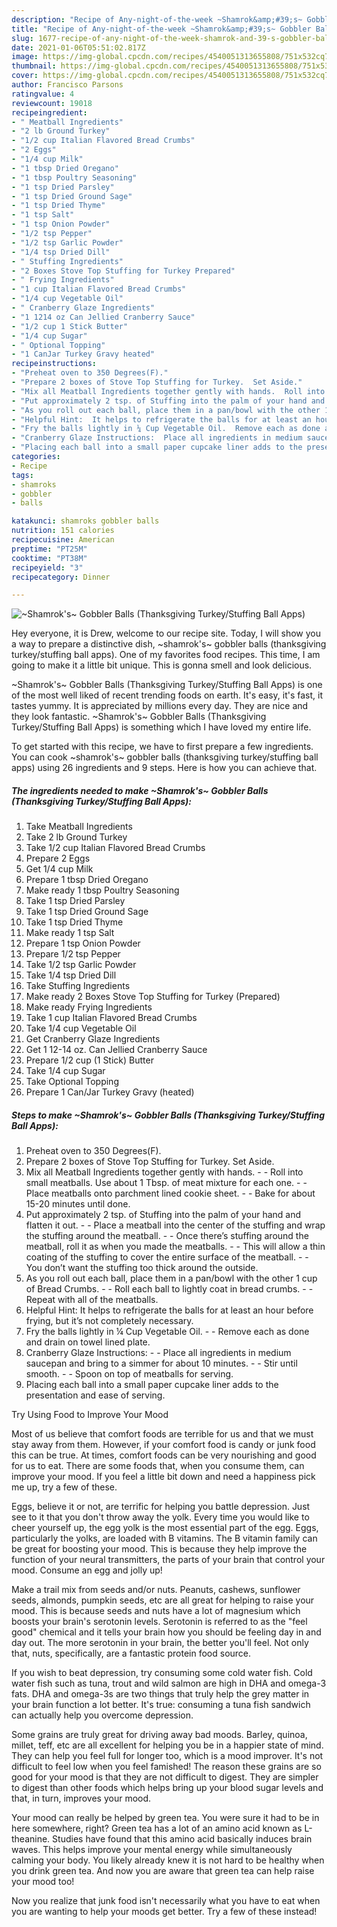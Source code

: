 ```yaml
---
description: "Recipe of Any-night-of-the-week ~Shamrok&amp;#39;s~ Gobbler Balls (Thanksgiving Turkey/Stuffing Ball Apps)"
title: "Recipe of Any-night-of-the-week ~Shamrok&amp;#39;s~ Gobbler Balls (Thanksgiving Turkey/Stuffing Ball Apps)"
slug: 1677-recipe-of-any-night-of-the-week-shamrok-and-39-s-gobbler-balls-thanksgiving-turkey-stuffing-ball-apps
date: 2021-01-06T05:51:02.817Z
image: https://img-global.cpcdn.com/recipes/4540051313655808/751x532cq70/shamroks-gobbler-balls-thanksgiving-turkeystuffing-ball-apps-recipe-main-photo.jpg
thumbnail: https://img-global.cpcdn.com/recipes/4540051313655808/751x532cq70/shamroks-gobbler-balls-thanksgiving-turkeystuffing-ball-apps-recipe-main-photo.jpg
cover: https://img-global.cpcdn.com/recipes/4540051313655808/751x532cq70/shamroks-gobbler-balls-thanksgiving-turkeystuffing-ball-apps-recipe-main-photo.jpg
author: Francisco Parsons
ratingvalue: 4
reviewcount: 19018
recipeingredient:
- " Meatball Ingredients"
- "2 lb Ground Turkey"
- "1/2 cup Italian Flavored Bread Crumbs"
- "2 Eggs"
- "1/4 cup Milk"
- "1 tbsp Dried Oregano"
- "1 tbsp Poultry Seasoning"
- "1 tsp Dried Parsley"
- "1 tsp Dried Ground Sage"
- "1 tsp Dried Thyme"
- "1 tsp Salt"
- "1 tsp Onion Powder"
- "1/2 tsp Pepper"
- "1/2 tsp Garlic Powder"
- "1/4 tsp Dried Dill"
- " Stuffing Ingredients"
- "2 Boxes Stove Top Stuffing for Turkey Prepared"
- " Frying Ingredients"
- "1 cup Italian Flavored Bread Crumbs"
- "1/4 cup Vegetable Oil"
- " Cranberry Glaze Ingredients"
- "1 1214 oz Can Jellied Cranberry Sauce"
- "1/2 cup 1 Stick Butter"
- "1/4 cup Sugar"
- " Optional Topping"
- "1 CanJar Turkey Gravy heated"
recipeinstructions:
- "Preheat oven to 350 Degrees(F)."
- "Prepare 2 boxes of Stove Top Stuffing for Turkey.  Set Aside."
- "Mix all Meatball Ingredients together gently with hands.  Roll into small meatballs.  Use about 1 Tbsp. of meat mixture for each one.  Place meatballs onto parchment lined cookie sheet.  Bake for about 15-20 minutes until done."
- "Put approximately 2 tsp. of Stuffing into the palm of your hand and flatten it out.   Place a meatball into the center of the stuffing and wrap the stuffing around the meatball.    Once there’s stuffing around the meatball, roll it as when you made the meatballs.    This will allow a thin coating of the stuffing to cover the entire surface of the meatball.  You don’t want the stuffing too thick around the outside."
- "As you roll out each ball, place them in a pan/bowl with the other 1 cup of Bread Crumbs.    Roll each ball to lightly coat in bread crumbs.                     Repeat with all of the meatballs."
- "Helpful Hint:  It helps to refrigerate the balls for at least an hour before frying, but it’s not completely necessary."
- "Fry the balls lightly in ¼ Cup Vegetable Oil.  Remove each as done and drain on towel lined plate."
- "Cranberry Glaze Instructions:  Place all ingredients in medium saucepan and bring to a simmer for about 10 minutes.    Stir until smooth.  Spoon on top of meatballs for serving."
- "Placing each ball into a small paper cupcake liner adds to the presentation and ease of serving."
categories:
- Recipe
tags:
- shamroks
- gobbler
- balls

katakunci: shamroks gobbler balls 
nutrition: 151 calories
recipecuisine: American
preptime: "PT25M"
cooktime: "PT38M"
recipeyield: "3"
recipecategory: Dinner

---
```



![~Shamrok&#39;s~ Gobbler Balls (Thanksgiving Turkey/Stuffing Ball Apps)](https://img-global.cpcdn.com/recipes/4540051313655808/751x532cq70/shamroks-gobbler-balls-thanksgiving-turkeystuffing-ball-apps-recipe-main-photo.jpg)

Hey everyone, it is Drew, welcome to our recipe site. Today, I will show you a way to prepare a distinctive dish, ~shamrok&#39;s~ gobbler balls (thanksgiving turkey/stuffing ball apps). One of my favorites food recipes. This time, I am going to make it a little bit unique. This is gonna smell and look delicious.



~Shamrok&#39;s~ Gobbler Balls (Thanksgiving Turkey/Stuffing Ball Apps) is one of the most well liked of recent trending foods on earth. It's easy, it's fast, it tastes yummy. It is appreciated by millions every day. They are nice and they look fantastic. ~Shamrok&#39;s~ Gobbler Balls (Thanksgiving Turkey/Stuffing Ball Apps) is something which I have loved my entire life.


To get started with this recipe, we have to first prepare a few ingredients. You can cook ~shamrok&#39;s~ gobbler balls (thanksgiving turkey/stuffing ball apps) using 26 ingredients and 9 steps. Here is how you can achieve that.

<!--inarticleads1-->

##### The ingredients needed to make ~Shamrok&#39;s~ Gobbler Balls (Thanksgiving Turkey/Stuffing Ball Apps):

1. Take  Meatball Ingredients
1. Take 2 lb Ground Turkey
1. Take 1/2 cup Italian Flavored Bread Crumbs
1. Prepare 2 Eggs
1. Get 1/4 cup Milk
1. Prepare 1 tbsp Dried Oregano
1. Make ready 1 tbsp Poultry Seasoning
1. Take 1 tsp Dried Parsley
1. Take 1 tsp Dried Ground Sage
1. Take 1 tsp Dried Thyme
1. Make ready 1 tsp Salt
1. Prepare 1 tsp Onion Powder
1. Prepare 1/2 tsp Pepper
1. Take 1/2 tsp Garlic Powder
1. Take 1/4 tsp Dried Dill
1. Take  Stuffing Ingredients
1. Make ready 2 Boxes Stove Top Stuffing for Turkey (Prepared)
1. Make ready  Frying Ingredients
1. Take 1 cup Italian Flavored Bread Crumbs
1. Take 1/4 cup Vegetable Oil
1. Get  Cranberry Glaze Ingredients
1. Get 1 12-14 oz. Can Jellied Cranberry Sauce
1. Prepare 1/2 cup (1 Stick) Butter
1. Take 1/4 cup Sugar
1. Take  Optional Topping
1. Prepare 1 Can/Jar Turkey Gravy (heated)




<!--inarticleads2-->

##### Steps to make ~Shamrok&#39;s~ Gobbler Balls (Thanksgiving Turkey/Stuffing Ball Apps):

1. Preheat oven to 350 Degrees(F).
1. Prepare 2 boxes of Stove Top Stuffing for Turkey.  Set Aside.
1. Mix all Meatball Ingredients together gently with hands. -  - Roll into small meatballs.  Use about 1 Tbsp. of meat mixture for each one. -  - Place meatballs onto parchment lined cookie sheet. -  - Bake for about 15-20 minutes until done.
1. Put approximately 2 tsp. of Stuffing into the palm of your hand and flatten it out.  -  - Place a meatball into the center of the stuffing and wrap the stuffing around the meatball.   -  - Once there’s stuffing around the meatball, roll it as when you made the meatballs.   -  - This will allow a thin coating of the stuffing to cover the entire surface of the meatball. -  - You don’t want the stuffing too thick around the outside.
1. As you roll out each ball, place them in a pan/bowl with the other 1 cup of Bread Crumbs.   -  - Roll each ball to lightly coat in bread crumbs. -                     - Repeat with all of the meatballs.
1. Helpful Hint:  It helps to refrigerate the balls for at least an hour before frying, but it’s not completely necessary.
1. Fry the balls lightly in ¼ Cup Vegetable Oil. -  - Remove each as done and drain on towel lined plate.
1. Cranberry Glaze Instructions: -  - Place all ingredients in medium saucepan and bring to a simmer for about 10 minutes.   -  - Stir until smooth. -  - Spoon on top of meatballs for serving.
1. Placing each ball into a small paper cupcake liner adds to the presentation and ease of serving.




Try Using Food to Improve Your Mood


Most of us believe that comfort foods are terrible for us and that we must stay away from them. However, if your comfort food is candy or junk food this can be true. At times, comfort foods can be very nourishing and good for us to eat. There are some foods that, when you consume them, can improve your mood. If you feel a little bit down and need a happiness pick me up, try a few of these.

Eggs, believe it or not, are terrific for helping you battle depression. Just see to it that you don't throw away the yolk. Every time you would like to cheer yourself up, the egg yolk is the most essential part of the egg. Eggs, particularly the yolks, are loaded with B vitamins. The B vitamin family can be great for boosting your mood. This is because they help improve the function of your neural transmitters, the parts of your brain that control your mood. Consume an egg and jolly up!

Make a trail mix from seeds and/or nuts. Peanuts, cashews, sunflower seeds, almonds, pumpkin seeds, etc are all great for helping to raise your mood. This is because seeds and nuts have a lot of magnesium which boosts your brain's serotonin levels. Serotonin is referred to as the "feel good" chemical and it tells your brain how you should be feeling day in and day out. The more serotonin in your brain, the better you'll feel. Not only that, nuts, specifically, are a fantastic protein food source.

If you wish to beat depression, try consuming some cold water fish. Cold water fish such as tuna, trout and wild salmon are high in DHA and omega-3 fats. DHA and omega-3s are two things that truly help the grey matter in your brain function a lot better. It's true: consuming a tuna fish sandwich can actually help you overcome depression. 

Some grains are truly great for driving away bad moods. Barley, quinoa, millet, teff, etc are all excellent for helping you be in a happier state of mind. They can help you feel full for longer too, which is a mood improver. It's not difficult to feel low when you feel famished! The reason these grains are so good for your mood is that they are not difficult to digest. They are simpler to digest than other foods which helps bring up your blood sugar levels and that, in turn, improves your mood.

Your mood can really be helped by green tea. You were sure it had to be in here somewhere, right? Green tea has a lot of an amino acid known as L-theanine. Studies have found that this amino acid basically induces brain waves. This helps improve your mental energy while simultaneously calming your body. You likely already knew it is not hard to be healthy when you drink green tea. And now you are aware that green tea can help raise your mood too!

Now you realize that junk food isn't necessarily what you have to eat when you are wanting to help your moods get better. Try a few of these instead!

